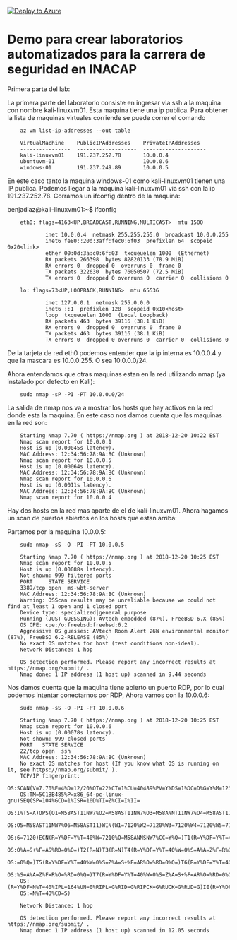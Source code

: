 [![Deploy to Azure](http://azuredeploy.net/deploybutton.png)](https://azuredeploy.net/)

Demo para crear laboratorios automatizados para la carrera de seguridad en INACAP
====================

Primera parte del lab:

La primera parte del laboratorio consiste en ingresar via ssh a la maquina con nombre kali-linuxvm01. Esta maquina tiene una ip publica. Para obtener la lista de maquinas virtuales corriende se puede correr el comando 

        az vm list-ip-addresses --out table

        VirtualMachine    PublicIPAddresses    PrivateIPAddresses
        ----------------  -------------------  --------------------
        kali-linuxvm01    191.237.252.78       10.0.0.4
        ubuntuvm-01                            10.0.0.6
        windows-01        191.237.249.89       10.0.0.5

En este caso tanto la maquina windows-01 como kali-linuxvm01 tienen una IP publica. Podemos llegar a la maquina kali-linuxvm01 via ssh con la ip 191.237.252.78. Corramos un ifconfig dentro de la maquina:

benjadiaz@kali-linuxvm01:~$ ifconfig

        eth0: flags=4163<UP,BROADCAST,RUNNING,MULTICAST>  mtu 1500

                inet 10.0.0.4  netmask 255.255.255.0  broadcast 10.0.0.255
                inet6 fe80::20d:3aff:fec0:6f03  prefixlen 64  scopeid 0x20<link>
                ether 00:0d:3a:c0:6f:03  txqueuelen 1000  (Ethernet)
                RX packets 266398  bytes 82820133 (78.9 MiB)
                RX errors 0  dropped 0  overruns 0  frame 0
                TX packets 322630  bytes 76050507 (72.5 MiB)
                TX errors 0  dropped 0 overruns 0  carrier 0  collisions 0

        lo: flags=73<UP,LOOPBACK,RUNNING>  mtu 65536

                inet 127.0.0.1  netmask 255.0.0.0
                inet6 ::1  prefixlen 128  scopeid 0x10<host>
                loop  txqueuelen 1000  (Local Loopback)
                RX packets 463  bytes 39116 (38.1 KiB)
                RX errors 0  dropped 0  overruns 0  frame 0
                TX packets 463  bytes 39116 (38.1 KiB)
                TX errors 0  dropped 0 overruns 0  carrier 0  collisions 0


De la tarjeta de red eth0 podemos entender que la ip interna es 10.0.0.4 y que la mascara es 10.0.0.255. O sea 10.0.0.0/24.

Ahora entendamos que otras maquinas estan en la red utilizando nmap (ya instalado por defecto en Kali):

        sudo nmap -sP -PI -PT 10.0.0.0/24
        
La salida de nmap nos va a mostrar los hosts que hay activos en la red donde esta la maquina. En este caso nos damos cuenta que las maquinas en la red son:

        Starting Nmap 7.70 ( https://nmap.org ) at 2018-12-20 10:22 EST
        Nmap scan report for 10.0.0.1
        Host is up (0.00045s latency).
        MAC Address: 12:34:56:78:9A:BC (Unknown)
        Nmap scan report for 10.0.0.5
        Host is up (0.00064s latency).
        MAC Address: 12:34:56:78:9A:BC (Unknown)
        Nmap scan report for 10.0.0.6
        Host is up (0.0011s latency).
        MAC Address: 12:34:56:78:9A:BC (Unknown)
        Nmap scan report for 10.0.0.4

Hay dos hosts en la red mas aparte de el de kali-linuxvm01. 
Ahora hagamos un scan de puertos abiertos en los hosts que estan arriba:

Partamos por la maquina 10.0.0.5:

        sudo nmap -sS -O -PI -PT 10.0.0.5

        Starting Nmap 7.70 ( https://nmap.org ) at 2018-12-20 10:25 EST
        Nmap scan report for 10.0.0.5
        Host is up (0.00088s latency).
        Not shown: 999 filtered ports
        PORT     STATE SERVICE
        3389/tcp open  ms-wbt-server
        MAC Address: 12:34:56:78:9A:BC (Unknown)
        Warning: OSScan results may be unreliable because we could not find at least 1 open and 1 closed port
        Device type: specialized|general purpose
        Running (JUST GUESSING): AVtech embedded (87%), FreeBSD 6.X (85%)
        OS CPE: cpe:/o:freebsd:freebsd:6.2
        Aggressive OS guesses: AVtech Room Alert 26W environmental monitor (87%), FreeBSD 6.2-RELEASE (85%)
        No exact OS matches for host (test conditions non-ideal).
        Network Distance: 1 hop

        OS detection performed. Please report any incorrect results at https://nmap.org/submit/ .
        Nmap done: 1 IP address (1 host up) scanned in 9.44 seconds
 
Nos damos cuenta que la maquina tiene abierto un puerto RDP, por lo cual podemos intentar conectarnos por RDP,
Ahora vamos con la 10.0.0.6:

        sudo nmap -sS -O -PI -PT 10.0.0.6

        Starting Nmap 7.70 ( https://nmap.org ) at 2018-12-20 10:25 EST
        Nmap scan report for 10.0.0.6
        Host is up (0.00078s latency).
        Not shown: 999 closed ports
        PORT   STATE SERVICE
        22/tcp open  ssh
        MAC Address: 12:34:56:78:9A:BC (Unknown)
        No exact OS matches for host (If you know what OS is running on it, see https://nmap.org/submit/ ).
        TCP/IP fingerprint:
        OS:SCAN(V=7.70%E=4%D=12/20%OT=22%CT=1%CU=40489%PV=Y%DS=1%DC=D%G=Y%M=123456%
        OS:TM=5C1BB485%P=x86_64-pc-linux-gnu)SEQ(SP=104%GCD=1%ISR=10D%TI=Z%CI=I%II=
        OS:I%TS=A)OPS(O1=M58AST11NW7%O2=M58AST11NW7%O3=M58ANNT11NW7%O4=M58AST11NW7%
        OS:O5=M58AST11NW7%O6=M58AST11)WIN(W1=7120%W2=7120%W3=7120%W4=7120%W5=7120%W
        OS:6=7120)ECN(R=Y%DF=Y%T=40%W=7210%O=M58ANNSNW7%CC=Y%Q=)T1(R=Y%DF=Y%T=40%S=
        OS:O%A=S+%F=AS%RD=0%Q=)T2(R=N)T3(R=N)T4(R=Y%DF=Y%T=40%W=0%S=A%A=Z%F=R%O=%RD
        OS:=0%Q=)T5(R=Y%DF=Y%T=40%W=0%S=Z%A=S+%F=AR%O=%RD=0%Q=)T6(R=Y%DF=Y%T=40%W=0
        OS:%S=A%A=Z%F=R%O=%RD=0%Q=)T7(R=Y%DF=Y%T=40%W=0%S=Z%A=S+%F=AR%O=%RD=0%Q=)U1
        OS:(R=Y%DF=N%T=40%IPL=164%UN=0%RIPL=G%RID=G%RIPCK=G%RUCK=G%RUD=G)IE(R=Y%DFI
        OS:=N%T=40%CD=S)

        Network Distance: 1 hop

        OS detection performed. Please report any incorrect results at https://nmap.org/submit/ .
        Nmap done: 1 IP address (1 host up) scanned in 12.05 seconds


